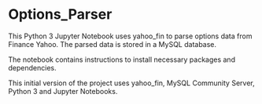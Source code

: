 # Options_Parser
This Python 3 Jupyter Notebook uses yahoo_fin to parse options data from Finance Yahoo.
The parsed data is stored in a MySQL database.

The notebook contains instructions to install necessary packages and dependencies.

This initial version of the project uses yahoo_fin, MySQL Community Server, Python 3 and Jupyter Notebooks.
